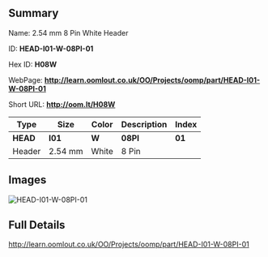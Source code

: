 

## Summary
 
Name:  2.54 mm 8 Pin White Header 

ID: __HEAD-I01-W-08PI-01__

Hex ID: __H08W__

WebPage: __http://learn.oomlout.co.uk/OO/Projects/oomp/part/HEAD-I01-W-08PI-01__

Short URL: __http://oom.lt/H08W__


| Type   | Size   | Color   | Description   | Index   |    
| ----- | ------   | ------   | -----   | ----   |    
| __HEAD__   					| __I01__   					| __W__    						| __08PI__    					| __01__ |    
| Header		| 2.54 mm	| White		| 8 Pin	| 	|

## Images
![HEAD-I01-W-08PI-01](http://oomlout.com/oomp-gen/parts/HEAD-I01-W-08PI-01/HEAD-I01-W-08PI-01_420.jpg)

## Full Details

 http://learn.oomlout.co.uk/OO/Projects/oomp/part/HEAD-I01-W-08PI-01

